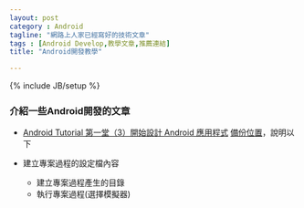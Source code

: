 ```yaml
---
layout: post
category : Android 
tagline: "網路上人家已經寫好的技術文章"
tags : [Android Develop,教學文章,推薦連結]
title: "Android開發教學"

---
```

{% include JB/setup %}

### 介紹一些Android開發的文章


- [Android Tutorial 第一堂（3）開始設計 Android 應用程式][1]
[備份位置][2]，說明以下

- 建立專案過程的設定檔內容
	- 建立專案過程產生的目錄
	- 執行專案過程(選擇模擬器)



[1]:	http://www.codedata.com.tw/mobile/android-tutorial-the-1st-class-3-app-project/
[2]:	https://onedrive.live.com/redir?page=view&resid=9E5410AD0DC2833C!33390&authkey=!AFMfQbbpRlxU_Fc